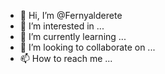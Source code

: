- 👋 Hi, I’m @Fernyalderete
- 👀 I’m interested in ...
- 🌱 I’m currently learning ...
- 💞️ I’m looking to collaborate on ...
- 📫 How to reach me ...

<!---
Fernyalderete/Fernyalderete is a ✨ special ✨ repository because its `README.md` (this file) appears on your GitHub profile.
You can click the Preview link to take a look at your changes.
--->
